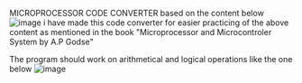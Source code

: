   MICROPROCESSOR CODE CONVERTER
  based on the content below
  ![image](https://github.com/MosetiObadiah/MicroProcesor-Code-Converter/assets/124773540/6fa6a930-976f-4f0b-b16b-2be32842391e)
  i have made this code converter for easier practicing of the above content as mentioned in the book "Microprocessor and Microcontroler System by A.P Godse"

  The program should work on arithmetical and logical operations like the one below
  ![image](https://github.com/MosetiObadiah/MicroProcesor-Code-Converter/assets/124773540/901bb35d-d2a7-4a49-bb4b-bacbe13890c6)

  

